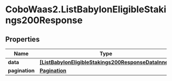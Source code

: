 # CoboWaas2.ListBabylonEligibleStakings200Response

## Properties

Name | Type | Description | Notes
------------ | ------------- | ------------- | -------------
**data** | [**[ListBabylonEligibleStakings200ResponseDataInner]**](ListBabylonEligibleStakings200ResponseDataInner.md) |  | [optional] 
**pagination** | [**Pagination**](Pagination.md) |  | [optional] 


